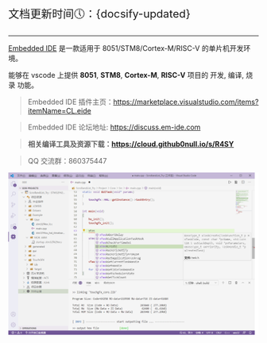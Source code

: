 
<p style="font-size: 22px;">文档更新时间🕔：{docsify-updated}</p>

***

[Embedded IDE](https://marketplace.visualstudio.com/items?itemName=CL.eide) 是一款适用于 8051/STM8/Cortex-M/RISC-V 的单片机开发环境。

能够在 vscode 上提供 **8051**, **STM8**, **Cortex-M**, **RISC-V** 项目的 开发, 编译, 烧录 功能。

> Embedded IDE 插件主页：https://marketplace.visualstudio.com/items?itemName=CL.eide

> Embedded IDE 论坛地址: https://discuss.em-ide.com

> **相关编译工具及资源下载：https://cloud.github0null.io/s/R4SY**

> QQ 交流群：860375447

![preview](./preview.png)

